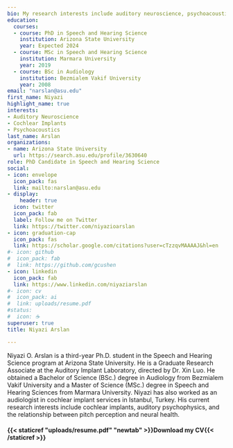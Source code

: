 ```yaml
---
bio: My research interests include auditory neuroscience, psychoacoustics, and implantable devices.
education:
  courses:
  - course: PhD in Speech and Hearing Science
    institution: Arizona State University
    year: Expected 2024
  - course: MSc in Speech and Hearing Science
    institution: Marmara University
    year: 2019
  - course: BSc in Audiology
    institution: Bezmialem Vakif University
    year: 2008
email: "narslan@asu.edu"
first_name: Niyazi
highlight_name: true
interests:
- Auditory Neuroscience
- Cochlear Implants
- Psychoacoustics
last_name: Arslan
organizations:
- name: Arizona State University
  url: https://search.asu.edu/profile/3630640
role: PhD Candidate in Speech and Hearing Science
social:
- icon: envelope
  icon_pack: fas
  link: mailto:narslan@asu.edu
- display:
    header: true
  icon: twitter
  icon_pack: fab
  label: Follow me on Twitter
  link: https://twitter.com/niyazioarslan
- icon: graduation-cap
  icon_pack: fas
  link: https://scholar.google.com/citations?user=cTzzqvMAAAAJ&hl=en
#- icon: github
#  icon_pack: fab
#  link: https://github.com/gcushen
- icon: linkedin
  icon_pack: fab
  link: https://www.linkedin.com/niyaziarslan
#- icon: cv
#  icon_pack: ai
#  link: uploads/resume.pdf
#status:
#  icon: ☕️
superuser: true
title: Niyazi Arslan

---
```


Niyazi O. Arslan is a third-year Ph.D. student in the Speech and Hearing Science program at Arizona State University. He is a Graduate Research Associate at the Auditory Implant Laboratory, directed by Dr. Xin Luo. He obtained a Bachelor of Science (BSc.) degree in Audiology from Bezmialem Vakif University and a Master of Science (MSc.) degree in Speech and Hearing Sciences from Marmara University. Niyazi has also worked as an audiologist in cochlear implant services in Istanbul, Turkey. His current research interests include cochlear implants, auditory psychophysics, and the relationship between pitch perception and neural health.

#### <i class="fa fa-download" aria-hidden="true" style="color:#035AA6"></i> {{< staticref "uploads/resume.pdf" "newtab" >}}Download my CV{{< /staticref >}}
</center> 
